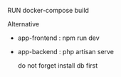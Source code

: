 RUN docker-compose build


Alternative
 - app-frontend :
    npm run dev

 - app-backend :
   php artisan serve

   do not forget install db first

